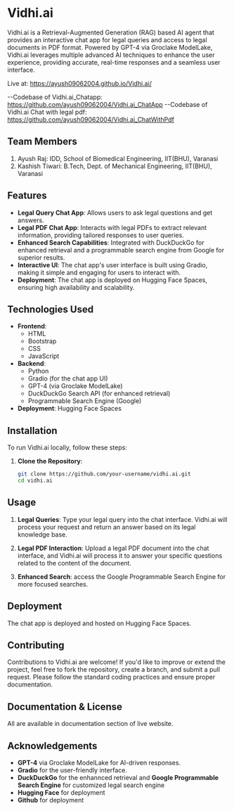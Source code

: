# Vidhi.ai
Vidhi.ai is a Retrieval-Augmented Generation (RAG) based AI agent that provides an interactive chat app for legal queries and access to legal documents in PDF format. Powered by GPT-4 via Groclake ModelLake, Vidhi.ai leverages multiple advanced AI techniques to enhance the user experience, providing accurate, real-time responses and a seamless user interface.

Live at: https://ayush09062004.github.io/Vidhi.ai/ 

--Codebase of Vidhi.ai_Chatapp: https://github.com/ayush09062004/Vidhi.ai_ChatApp 
--Codebase of Vidhi.ai Chat with legal pdf: https://github.com/ayush09062004/Vidhi.ai_ChatWithPdf

## Team Members
1. Ayush Raj: IDD, School of Biomedical Engineering, IIT(BHU), Varanasi
2. Kashish Tiwari: B.Tech, Dept. of Mechanical Engineering, IIT(BHU), Varanasi

## Features

- **Legal Query Chat App**: Allows users to ask legal questions and get answers.
- **Legal PDF Chat App**: Interacts with legal PDFs to extract relevant information, providing tailored responses to user queries.
- **Enhanced Search Capabilities**: Integrated with DuckDuckGo for enhanced retrieval and a programmable search engine from Google for superior results.
- **Interactive UI**: The chat app's user interface is built using Gradio, making it simple and engaging for users to interact with.
- **Deployment**: The chat app is deployed on Hugging Face Spaces, ensuring high availability and scalability.

## Technologies Used

- **Frontend**: 
  - HTML
  - Bootstrap
  - CSS
  - JavaScript
- **Backend**: 
  - Python
  - Gradio (for the chat app UI)
  - GPT-4 (via Groclake ModelLake)
  - DuckDuckGo Search API (for enhanced retrieval)
  - Programmable Search Engine (Google)
- **Deployment**: Hugging Face Spaces

## Installation

To run Vidhi.ai locally, follow these steps:

1. **Clone the Repository**:

   ```bash
   git clone https://github.com/your-username/vidhi.ai.git
   cd vidhi.ai
   ```

## Usage

1. **Legal Queries**: Type your legal query into the chat interface. Vidhi.ai will process your request and return an answer based on its legal knowledge base.
   
2. **Legal PDF Interaction**: Upload a legal PDF document into the chat interface, and Vidhi.ai will process it to answer your specific questions related to the content of the document.

3. **Enhanced Search**: access the Google Programmable Search Engine for more focused searches.

## Deployment

The chat app is deployed and hosted on Hugging Face Spaces.

## Contributing

Contributions to Vidhi.ai are welcome! If you'd like to improve or extend the project, feel free to fork the repository, create a branch, and submit a pull request. Please follow the standard coding practices and ensure proper documentation.

## Documentation & License

All are available in documentation section of live website.

## Acknowledgements

- **GPT-4** via Groclake ModelLake for AI-driven responses.
- **Gradio** for the user-friendly interface.
- **DuckDuckGo** for the enhannced retrieval and **Google Programmable Search Engine** for customized legal search engine
- **Hugging Face** for deployment
- **Github** for deployment


